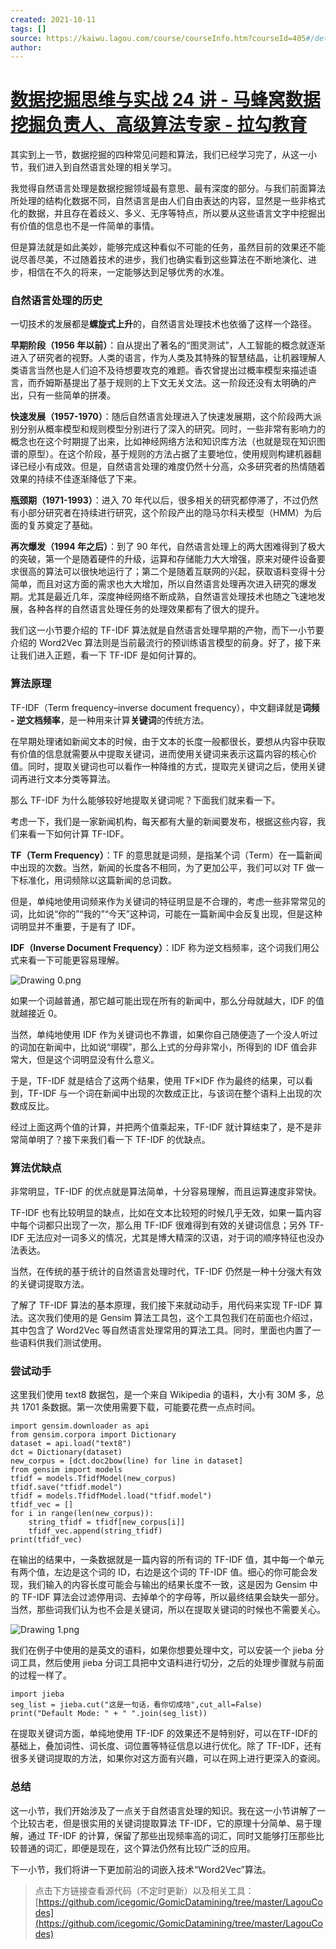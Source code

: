 ```yaml
---
created: 2021-10-11
tags: []
source: https://kaiwu.lagou.com/course/courseInfo.htm?courseId=405#/detail/pc?id=4287
author: 
---
```


# [数据挖掘思维与实战 24 讲 - 马蜂窝数据挖掘负责人、高级算法专家 - 拉勾教育](https://kaiwu.lagou.com/course/courseInfo.htm?courseId=405#/detail/pc?id=4287)


其实到上一节，数据挖掘的四种常见问题和算法，我们已经学习完了，从这一小节，我们进入到自然语言处理的相关学习。

我觉得自然语言处理是数据挖掘领域最有意思、最有深度的部分。与我们前面算法所处理的结构化数据不同，自然语言是由人们自由表达的内容，显然是一些非格式化的数据，并且存在着歧义、多义、无序等特点，所以要从这些语言文字中挖掘出有价值的信息也不是一件简单的事情。

但是算法就是如此美妙，能够完成这种看似不可能的任务，虽然目前的效果还不能说尽善尽美，不过随着技术的进步，我们也确实看到这些算法在不断地演化、进步，相信在不久的将来，一定能够达到足够优秀的水准。

### 自然语言处理的历史

一切技术的发展都是**螺旋式上升**的，自然语言处理技术也依循了这样一个路径。

**早期阶段（1956 年以前）**：自从提出了著名的“图灵测试”，人工智能的概念就逐渐进入了研究者的视野。人类的语言，作为人类及其特殊的智慧结晶，让机器理解人类语言当然也是人们迫不及待想要攻克的难题。香农曾提出过概率模型来描述语言，而乔姆斯基提出了基于规则的上下文无关文法。这一阶段还没有太明确的产出，只有一些简单的拼凑。

**快速发展（1957-1970）**：随后自然语言处理进入了快速发展期，这个阶段两大派别分别从概率模型和规则模型分别进行了深入的研究。同时，一些非常有影响力的概念也在这个时期提了出来，比如神经网络方法和知识库方法（也就是现在知识图谱的原型）。在这个阶段，基于规则的方法占据了主要地位，使用规则构建机器翻译已经小有成效。但是，自然语言处理的难度仍然十分高，众多研究者的热情随着效果的持续不佳逐渐降低了下来。

**瓶颈期（1971-1993）**：进入 70 年代以后，很多相关的研究都停滞了，不过仍然有小部分研究者在持续进行研究，这个阶段产出的隐马尔科夫模型（HMM）为后面的复苏奠定了基础。

**再次爆发（1994 年之后）**：到了 90 年代，自然语言处理上的两大困难得到了极大的突破，第一个是随着硬件的升级，运算和存储能力大大增强，原来对硬件设备要求很高的算法可以很快地运行了；第二个是随着互联网的兴起，获取语料变得十分简单，而且对这方面的需求也大大增加，所以自然语言处理再次进入研究的爆发期。尤其是最近几年，深度神经网络不断成熟，自然语言处理技术也随之飞速地发展，各种各样的自然语言处理任务的处理效果都有了很大的提升。

我们这一小节要介绍的 TF-IDF 算法就是自然语言处理早期的产物，而下一小节要介绍的 Word2Vec 算法则是当前最流行的预训练语言模型的前身。好了，接下来让我们进入正题，看一下 TF-IDF 是如何计算的。

### 算法原理

TF-IDF（Term frequency–inverse document frequency），中文翻译就是**词频 - 逆文档频率**，是一种用来计算**关键词**的传统方法。

在早期处理诸如新闻文本的时候，由于文本的长度一般都很长，要想从内容中获取有价值的信息就需要从中提取关键词，进而使用关键词来表示这篇内容的核心价值。同时，提取关键词也可以看作一种降维的方式，提取完关键词之后，使用关键词再进行文本分类等算法。

那么 TF-IDF 为什么能够较好地提取关键词呢？下面我们就来看一下。

考虑一下，我们是一家新闻机构，每天都有大量的新闻要发布，根据这些内容，我们来看一下如何计算 TF-IDF。

**TF（Term Frequency）**：TF 的意思就是词频，是指某个词（Term）在一篇新闻中出现的次数。当然，新闻的长度各不相同，为了更加公平，我们可以对 TF 做一下标准化，用词频除以这篇新闻的总词数。

但是，单纯地使用词频来作为关键词的特征明显是不合理的，考虑一些非常常见的词，比如说“你的”“我的”“今天”这种词，可能在一篇新闻中会反复出现，但是这种词明显并不重要，于是有了 IDF。

**IDF（Inverse Document Frequency）**：IDF 称为逆文档频率，这个词我们用公式来看一下可能更容易理解。

![Drawing 0.png](https://s0.lgstatic.com/i/image/M00/5D/D2/CgqCHl-FTuCAZDjQAAAd8NzKp_o442.png)

如果一个词越普通，那它越可能出现在所有的新闻中，那么分母就越大，IDF 的值就越接近 0。

当然，单纯地使用 IDF 作为关键词也不靠谱，如果你自己随便造了一个没人听过的词加在新闻中，比如说“墎碶”，那么上式的分母非常小，所得到的 IDF 值会非常大，但是这个词明显没有什么意义。

于是，TF-IDF 就是结合了这两个结果，使用 TF×IDF 作为最终的结果，可以看到，TF-IDF 与一个词在新闻中出现的次数成正比，与该词在整个语料上出现的次数成反比。

经过上面这两个值的计算，并把两个值乘起来，TF-IDF 就计算结束了，是不是非常简单明了？接下来我们看一下 TF-IDF 的优缺点。

### 算法优缺点

非常明显，TF-IDF 的优点就是算法简单，十分容易理解，而且运算速度非常快。

TF-IDF 也有比较明显的缺点，比如在文本比较短的时候几乎无效，如果一篇内容中每个词都只出现了一次，那么用 TF-IDF 很难得到有效的关键词信息；另外 TF-IDF 无法应对一词多义的情况，尤其是博大精深的汉语，对于词的顺序特征也没办法表达。

当然，在传统的基于统计的自然语言处理时代，TF-IDF 仍然是一种十分强大有效的关键词提取方法。

了解了 TF-IDF 算法的基本原理，我们接下来就动动手，用代码来实现 TF-IDF 算法。这次我们使用的是 Gensim 算法工具包，这个工具包我们在前面也介绍过，其中包含了 Word2Vec 等自然语言处理常用的算法工具。同时，里面也内置了一些语料供我们测试使用。

### 尝试动手

这里我们使用 text8 数据包，是一个来自 Wikipedia 的语料，大小有 30M 多，总共 1701 条数据。第一次使用需要下载，可能要花费一点点时间。

```
import gensim.downloader as api
from gensim.corpora import Dictionary
dataset = api.load("text8")
dct = Dictionary(dataset)
new_corpus = [dct.doc2bow(line) for line in dataset]
from gensim import models
tfidf = models.TfidfModel(new_corpus)
tfidf.save("tfidf.model")
tfidf = models.TfidfModel.load("tfidf.model")
tfidf_vec = []
for i in range(len(new_corpus)):
    string_tfidf = tfidf[new_corpus[i]]
    tfidf_vec.append(string_tfidf)
print(tfidf_vec)
```

在输出的结果中，一条数据就是一篇内容的所有词的 TF-IDF 值，其中每一个单元有两个值，左边是这个词的 ID，右边是这个词的 TF-IDF 值。细心的你可能会发现，我们输入的内容长度可能会与输出的结果长度不一致，这是因为 Gensim 中的 TF-IDF 算法会过滤停用词、去掉单个的字母等，所以最终结果会缺失一部分。当然，那些词我们认为也不会是关键词，所以在提取关键词的时候也不需要关心。

![Drawing 1.png](https://s0.lgstatic.com/i/image/M00/5D/D2/CgqCHl-FTuuAcMUVAAEzrvK6c4U083.png)

我们在例子中使用的是英文的语料，如果你想要处理中文，可以安装一个 jieba 分词工具，然后使用 jieba 分词工具把中文语料进行切分，之后的处理步骤就与前面的过程一样了。

```
import jieba
seg_list = jieba.cut("这是一句话，看你切成啥",cut_all=False)
print("Default Mode: " + " ".join(seg_list)) 
```

在提取关键词方面，单纯地使用 TF-IDF 的效果还不是特别好，可以在TF-IDF的基础上，叠加词性、词长度、词位置等特征信息以进行优化。除了 TF-IDF，还有很多关键词提取的方法，如果你对这方面有兴趣，可以在网上进行更深入的查阅。

### 总结

这一小节，我们开始涉及了一点关于自然语言处理的知识。我在这一小节讲解了一个比较古老，但是很实用的关键词提取算法 TF-IDF，它的原理十分简单、易于理解，通过 TF-IDF 的计算，保留了那些出现频率高的词汇，同时又能够打压那些比较普通的词汇，即便是现在，这个算法仍然有比较广泛的应用。

下一小节，我们将讲一下更加前沿的词嵌入技术“Word2Vec”算法。

> 点击下方链接查看源代码（不定时更新）以及相关工具：  
> [https://github.com/icegomic/GomicDatamining/tree/master/LagouCodes](https://github.com/icegomic/GomicDatamining/tree/master/LagouCodes)
